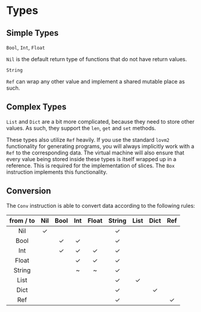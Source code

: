 # Types

## Simple Types

`Bool`, `Int`, `Float`

`Nil` is the default return type of functions that do not have return values.

`String`

`Ref` can wrap any other value and implement a shared mutable place as such.

## Complex Types

`List` and `Dict` are a bit more complicated, because they need to store other values. As such, they support the `len`, `get` and `set` methods.

These types also utilize `Ref` heavily. If you use the standard `lovm2` functionality for generating programs, you will always implicitly work with a `Ref` to the corresponding data. The virtual machine will also ensure that every value being stored inside these types is itself wrapped up in a reference. This is required for the implementation of slices. The `Box` instruction implements this functionality.

## Conversion

The `Conv` instruction is able to convert data according to the following rules:

|from / to| Nil | Bool | Int | Float | String | List | Dict | Ref |
|:-----:|:---:|:----:|:---:|:-----:|:------:|:----:|:----:|:---:|
| Nil   |  ✓  |      |     |       |   ✓    |      |      |     | 
| Bool  |     |  ✓   |  ✓  |       |   ✓    |      |      |     |
| Int   |     |  ✓   |  ✓  |   ✓   |   ✓    |      |      |     |
| Float |     |      |  ✓  |   ✓   |   ✓    |      |      |     |
| String|     |      |  ~  |   ~   |   ✓    |      |      |     |
| List  |     |      |     |       |   ✓    |  ✓   |      |     |
| Dict  |     |      |     |       |   ✓    |      |  ✓   |     |
| Ref   |     |      |     |       |   ✓    |      |      |  ✓  |
